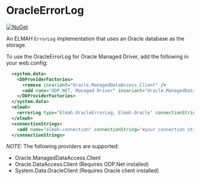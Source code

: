 # OracleErrorLog

[![NuGet][nuget-badge]][nuget-pkg]

An ELMAH `ErrorLog` implementation that uses an Oracle database as the storage.

To use the OracleErrorLog for Oracle Managed Driver, add the following in your web.config:
```xml
  <system.data>
    <DbProviderFactories>
      <remove invariant="Oracle.ManagedDataAccess.Client" />
      <add name="ODP.NET, Managed Driver" invariant="Oracle.ManagedDataAccess.Client" type="Oracle.ManagedDataAccess.Client.OracleClientFactory, Oracle.ManagedDataAccess, Version=4.122.1.0, Culture=neutral, PublicKeyToken=89b483f429c47342" />
    </DbProviderFactories>
  </system.data>
  <elmah>
    <errorLog type="Elmah.OracleErrorLog, Elmah.Oracle" connectionStringName="elmah-connection"/>
  </elmah>
  <connectionStrings>
    <add name="elmah-connection" connectionString="<your connection string>" providerName="Oracle.ManagedDataAccess.Client"/>
  </connectionStrings>
```
*NOTE:* The following providers are supported:
* Oracle.ManagedDataAccess.Client
* Oracle.DataAccess.Client (Requires ODP.Net installed)
* System.Data.OracleClient (Requires Oracle client installed)

[nuget-badge]: https://img.shields.io/nuget/v/elmah.oracle.svg
[nuget-pkg]: https://www.nuget.org/packages/elmah.oracle
